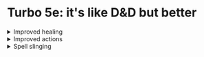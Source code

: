 # Turbo 5e: it's like D&D but better

<details>
  <summary>Improved healing</summary>
  
Healing in D&D 5e is often disappointing and rarely more useful than casting a spell, these rules buff healing in a way that allows players to heal more using their **Hit Dice** as a resource.

[Read more](improved_healing.md)

</details>
<details>
  <summary>Improved actions</summary>
  
Instead of the normal actions, bonus actions and item interactions; a more flexible system is used, similar to how Pathfinder 2e works.

[Read more](improved_actions.md)

</details>
<details>
  <summary>Spell slinging</summary>
  
You're allowed to cast other spells on the same turn when you cast a bonus action except when that bonus action spell used quickened spell, then you can't cast another spell during the same turn, except for a cantrip with a casting time of 1 action.

</details>
